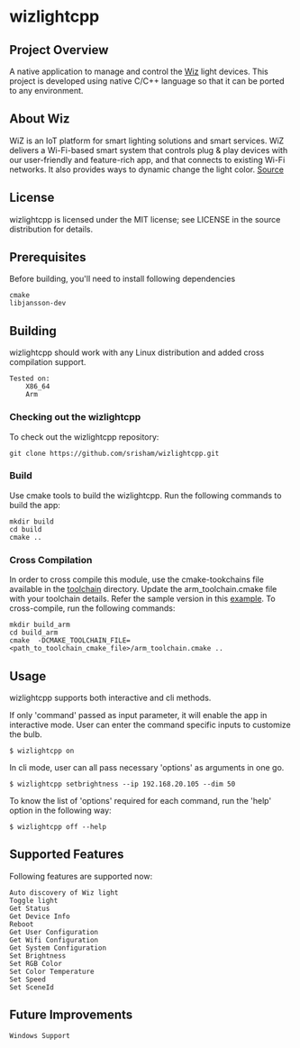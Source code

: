 # wizlightcpp

## Project Overview
A native application to manage and control the [Wiz](https://www.wizconnected.com/en-us) light devices. This project is developed using native C/C++ language so that it can be ported to any environment. 

## About Wiz
WiZ is an IoT platform for smart lighting solutions and smart services. WiZ delivers a Wi-Fi-based smart system that controls plug & play devices with our user-friendly and feature-rich app, and that connects to existing Wi-Fi networks. It also provides ways to dynamic change the light color. [Source](https://www.wizconnected.com/en-us/about-wiz)

## License
wizlightcpp is licensed under the MIT license; see LICENSE in the source distribution for details.


## Prerequisites
Before building, you'll need to install following dependencies

    cmake
    libjansson-dev

## Building
wizlightcpp should work with any Linux distribution and added cross compilation support.

    Tested on:
        X86_64
        Arm
        
### Checking out the wizlightcpp
To check out the wizlightcpp repository:

    git clone https://github.com/srisham/wizlightcpp.git
    
### Build
Use cmake tools to build the wizlightcpp. Run the following commands to build the app:

    mkdir build
    cd build
    cmake ..
    
### Cross Compilation
In order to cross compile this module, use the cmake-tookchains file available in the [toolchain](https://github.com/sribalajism/wizlightcpp/tree/master/cmake/toolchain) directory. Update the arm_toolchain.cmake file with your toolchain details. Refer the sample version in this [example](https://github.com/sribalajism/wizlightcpp/tree/master/cmake/toolchain/example).
To cross-compile, run the following commands:

    mkdir build_arm
    cd build_arm
    cmake  -DCMAKE_TOOLCHAIN_FILE=<path_to_toolchain_cmake_file>/arm_toolchain.cmake ..

## Usage
wizlightcpp supports both interactive and cli methods. 
    
If only 'command' passed as input parameter, it will enable the app in interactive mode. User can enter the command specific inputs to customize the bulb.

    $ wizlightcpp on
    
In cli mode, user can all pass necessary 'options' as arguments in one go. 

    $ wizlightcpp setbrightness --ip 192.168.20.105 --dim 50

To know the list of 'options' required for each command, run the 'help' option in the following way:

    $ wizlightcpp off --help

## Supported Features
Following features are supported now:

    Auto discovery of Wiz light
    Toggle light
    Get Status
    Get Device Info
    Reboot
    Get User Configuration
    Get Wifi Configuration
    Get System Configuration
    Set Brightness
    Set RGB Color
    Set Color Temperature
    Set Speed
    Set SceneId

## Future Improvements
    Windows Support
